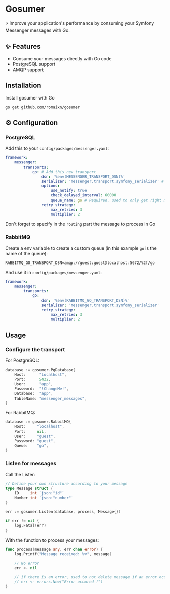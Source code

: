 # Gosumer

⚡ Improve your application's performance by consuming your Symfony Messenger messages with Go.

## ✨ Features

- Consume your messages directly with Go code
- PostgreSQL support
- AMQP support

## Installation
Install gosumer with Go

```bash
go get github.com/romaixn/gosumer
```

## ⚙️ Configuration
### PostgreSQL
Add this to your `config/packages/messenger.yaml`:
```yaml
framework:
    messenger:
        transports:
            go: # Add this new transport
                dsn: '%env(MESSENGER_TRANSPORT_DSN)%'
                serializer: 'messenger.transport.symfony_serializer' # Required, https://symfony.com/doc/current/messenger.html#serializing-messages
                options:
                    use_notify: true
                    check_delayed_interval: 60000
                    queue_name: go # Required, used to only get right messages in go side
                retry_strategy:
                    max_retries: 3
                    multiplier: 2
```

Don't forget to specify in the `routing` part the message to process in Go


### RabbitMQ
Create a env variable to create a custom queue (in this example `go` is the name of the queue):
```
RABBITMQ_GO_TRANSPORT_DSN=amqp://guest:guest@localhost:5672/%2f/go
```

And use it in `config/packages/messenger.yaml`:

```yaml
framework:
    messenger:
        transports:
            go:
                dsn: '%env(RABBITMQ_GO_TRANSPORT_DSN)%'
                serializer: 'messenger.transport.symfony_serializer'
                retry_strategy:
                    max_retries: 3
                    multiplier: 2
```

## Usage
### Configure the transport
For PostgreSQL:
```go
database := gosumer.PgDatabase{
    Host:      "localhost",
    Port:      5432,
    User:      "app",
    Password:  "!ChangeMe!",
    Database:  "app",
    TableName: "messenger_messages",
}
```

For RabbitMQ:
```go
database := gosumer.RabbitMQ{
    Host:     "localhost",
    Port:     nil,
    User:     "guest",
    Password: "guest",
    Queue:    "go",
}
```

### Listen for messages
Call the Listen
```go
// Define your own structure according to your message
type Message struct {
    ID     int `json:"id"`
    Number int `json:"number"`
}

err := gosumer.Listen(database, process, Message{})

if err != nil {
    log.Fatal(err)
}
```

With the function to process your messages:
```go
func process(message any, err chan error) {
    log.Printf("Message received: %v", message)

    // No error
    err <- nil

    // if there is an error, used to not delete message if an error occured
    // err <- errors.New("Error occured !")
}
```
